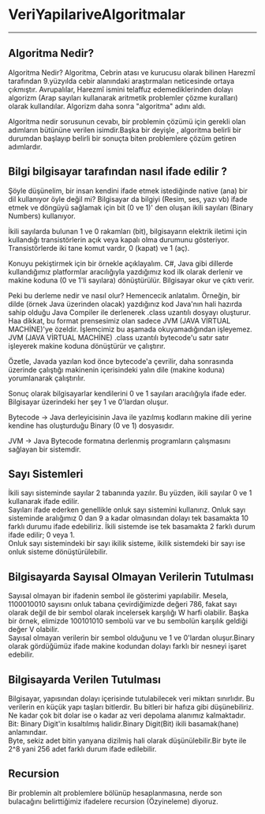 # VeriYapilariveAlgoritmalar
---
## Algoritma Nedir?
Algoritma Nedir?
Algoritma, Cebrin atası ve kurucusu olarak bilinen Harezmî tarafından 9.yüzyılda cebir alanındaki araştırmaları neticesinde ortaya çıkmıştır. Avrupalılar, Harezmî ismini telaffuz edemediklerinden dolayı algorizm (Arap sayıları kullanarak aritmetik problemler çözme kuralları) olarak kullandılar. Algorizm daha sonra "algoritma" adını aldı.

Algoritma nedir sorusunun cevabı, bir problemin çözümü için gerekli olan adımların bütününe verilen isimdir.Başka bir deyişle ,  algoritma belirli bir durumdan başlayıp belirli bir sonuçta biten problemlere çözüm getiren adımlardır.

## Bilgi bilgisayar tarafından nasıl ifade edilir ?
Şöyle düşünelim, bir insan kendini ifade etmek istediğinde native (ana) bir dil kullanıyor öyle değil mi? Bilgisayar da bilgiyi (Resim, ses, yazı vb) ifade etmek ve döngüyü sağlamak için bit (0 ve 1)' den oluşan ikili sayıları (Binary Numbers) kullanıyor.

İkili sayılarda bulunan 1 ve 0 rakamları (bit), bilgisayarın elektrik iletimi için kullandığı transistörlerin açık veya kapalı olma durumunu gösteriyor. Transistörlerde iki tane komut vardır, 0 (kapat) ve 1 (aç).

Konuyu pekiştirmek için bir örnekle açıklayalım. C#, Java gibi dillerde kullandığımız platformlar aracılığıyla yazdığımız kod ilk olarak derlenir ve makine koduna (0 ve 1'li sayılara) dönüştürülür. Bilgisayar okur ve çıktı verir.

Peki bu derleme nedir ve nasıl olur? Hemencecik anlatalım. Örneğin, bir dilde (örnek Java üzerinden olacak) yazdığınız kod Java'nın hali hazırda sahip olduğu Java Compiler ile derlenerek .class uzantılı dosyayı oluşturur. Haa dikkat, bu format prensesimiz olan sadece JVM (JAVA VİRTUAL MACHİNE)'ye özeldir. İşlemcimiz bu aşamada okuyamadığından işleyemez. JVM (JAVA VİRTUAL MACHİNE) .class uzantılı bytecode'u satır satır işleyerek makine koduna dönüştürür ve çalıştırır.

Özetle, Javada yazılan kod önce bytecode'a çevrilir, daha sonrasında üzerinde çalıştığı makinenin içerisindeki yalın dile (makine koduna) yorumlanarak çalıştırılır.

Sonuç olarak bilgisayarlar kendilerini 0 ve 1 sayıları aracılığıyla ifade eder. Bilgisayar üzerindeki her şey 1 ve 0'lardan oluşur.

Bytecode -> Java derleyicisinin Java ile yazılmış kodların makine dili yerine kendine has oluşturduğu Binary (0 ve 1) dosyasıdır.

JVM -> Java Bytecode formatına derlenmiş programların çalışmasını sağlayan bir sistemdir.

## Sayı Sistemleri
İkili sayı sisteminde sayılar 2 tabanında yazılır. Bu yüzden, ikili sayılar 0 ve 1 kullanarak ifade edilir.<br>
Sayıları ifade ederken genellikle onluk sayı sistemini kullanırız. Onluk sayı sisteminde aralığımız 0 dan 9 a kadar olmasından dolayı tek basamakta 10 farklı durumu ifade edebiliriz. İkili sistemde ise tek basamakta 2 farklı durum ifade edilir; 0 veya 1.<br>
Onluk sayı sistemindeki bir sayı ikilik sisteme, ikilik sistemdeki bir sayı ise onluk sisteme dönüştürülebilir.

## Bilgisayarda Sayısal Olmayan Verilerin Tutulması
Sayısal olmayan bir ifadenin sembol ile gösterimi yapılabilir. Mesela, 1100010010 sayısını onluk tabana çevirdiğimizde değeri 786, fakat sayı olarak değil de bir sembol olarak incelersek karşılığı W harfi olabilir. Başka bir örnek, elimizde 100101010 sembolü var ve bu sembolün karşılık geldiği değer V olabilir.<br>
Sayısal olmayan verilerin bir sembol olduğunu ve 1 ve 0'lardan oluşur.Binary olarak gördüğümüz ifade makine kodundan dolayı farklı bir nesneyi işaret edebilir.

## Bilgisayarda Verilen Tutulması
Bilgisayar, yapısından dolayı içerisinde tutulabilecek veri miktarı sınırlıdır. Bu verilerin en küçük yapı taşları bitlerdir. Bu bitleri bir hafıza gibi düşünebiliriz. Ne kadar çok bit dolar ise o kadar az veri depolama alanımız kalmaktadır. <br>
Bit: Binary Digit'in kısaltılmış halidir.Binary Digit(Bit) ikili basamak(hane) anlamındaır.<br>
Byte, sekiz adet bitin yanyana dizilmiş hali olarak düşünülebilir.Bir byte ile 2^8 yani 256 adet farklı durum ifade edilebilir.

## Recursion
Bir problemin alt problemlere bölünüp hesaplanmasına, nerde son bulacağını belirttiğimiz ifadelere recursion (Özyineleme) diyoruz.<br>


